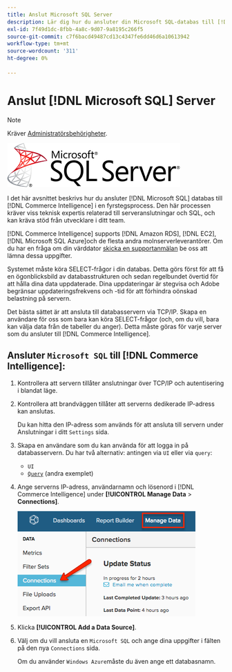 ```yaml
---
title: Anslut Microsoft SQL Server
description: Lär dig hur du ansluter din Microsoft SQL-databas till [!DNL Commerce Intelligence] i en fyrstegsprocess.
exl-id: 7f49d1dc-8fbb-4a8c-9d07-9a8195c266f5
source-git-commit: c7f6bacd49487cd13c4347fe6dd46d6a10613942
workflow-type: tm+mt
source-wordcount: '311'
ht-degree: 0%

---
```


# Anslut [!DNL Microsoft SQL] Server

>[!NOTE]
>
>Kräver [Administratörsbehörigheter](../../../administrator/user-management/user-management.md).

![](../../../assets/MicrosoftSQLServer-logo.png)

I det här avsnittet beskrivs hur du ansluter [!DNL Microsoft SQL] databas till [!DNL Commerce Intelligence] i en fyrstegsprocess. Den här processen kräver viss teknisk expertis relaterad till serveranslutningar och SQL, och kan kräva stöd från utvecklare i ditt team.

[!DNL Commerce Intelligence] supports [!DNL Amazon RDS], [!DNL EC2], [!DNL Microsoft SQL Azure]och de flesta andra molnserverleverantörer. Om du har en fråga om din värddator [skicka en supportanmälan](https://experienceleague.adobe.com/docs/commerce-knowledge-base/kb/troubleshooting/miscellaneous/mbi-service-policies.html) be oss att lämna dessa uppgifter.

Systemet måste köra SELECT-frågor i din databas. Detta görs först för att få en ögonblicksbild av databasstrukturen och sedan regelbundet övertid för att hålla dina data uppdaterade. Dina uppdateringar är stegvisa och Adobe begränsar uppdateringsfrekvens och -tid för att förhindra oönskad belastning på servern.

Det bästa sättet är att ansluta till databasservern via TCP/IP. Skapa en användare för oss som bara kan köra SELECT-frågor (och, om du vill, bara kan välja data från de tabeller du anger). Detta måste göras för varje server som du ansluter till [!DNL Commerce Intelligence].

## Ansluter `Microsoft SQL` till [!DNL Commerce Intelligence]:

1. Kontrollera att servern tillåter anslutningar över TCP/IP och autentisering i blandat läge.

1. Kontrollera att brandväggen tillåter att serverns dedikerade IP-adress kan anslutas.

   Du kan hitta den IP-adress som används för att ansluta till servern under Anslutningar i ditt `Settings` sida.

1. Skapa en användare som du kan använda för att logga in på databasservern. Du har två alternativ: antingen via `UI` eller via `query`:
   * `UI`
   * [`Query`](http://sqlserverplanet.com/security/add-user) (andra exemplet)

1. Ange serverns IP-adress, användarnamn och lösenord i [!DNL Commerce Intelligence] under **[!UICONTROL Manage Data** > **Connections]**.

   ![](../../../assets/manage-data-connections.png)

1. Klicka **[!UICONTROL Add a Data Source]**.

1. Välj om du vill ansluta en `Microsoft SQL` och ange dina uppgifter i fälten på den nya `Connections` sida.

   Om du använder `Windows Azure`måste du även ange ett databasnamn.
